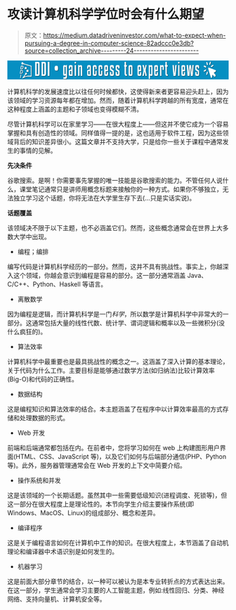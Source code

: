 # 攻读计算机科学学位时会有什么期望

> 原文：<https://medium.datadriveninvestor.com/what-to-expect-when-pursuing-a-degree-in-computer-science-82adccc0e3db?source=collection_archive---------24----------------------->

[![](img/6e4ebbaf4dfbc1dea7d360136bf1f264.png)](http://www.track.datadriveninvestor.com/1B9E)

计算机科学的发展速度比以往任何时候都快，这使得新来者更容易迎头赶上，因为该领域的学习资源每年都在增加。然而，随着计算机科学跨越的所有宽度，通常在这种程度上涵盖的主题和子领域也变得模糊不清。

尽管计算机科学可以在家里学习——在很大程度上——但这并不使它成为一个容易掌握和具有创造性的领域。同样值得一提的是，这也适用于软件工程，因为这些领域背后的知识差异很小。这篇文章并不支持大学，只是给你一些关于课程中通常发生的事情的见解。

**先决条件**

谷歌搜索。是啊！你需要事先掌握的唯一技能是谷歌搜索的能力。不管任何人说什么，课堂笔记通常只是讲师用概念标题来接触你的一种方式。如果你不够独立，无法独立学习这个话题，你将无法在大学里生存下去(…只是实话实说)。

**话题覆盖**

该领域决不限于以下主题，也不必涵盖它们。然而，这些概念通常会在世界上大多数大学中出现。

*   编程；编排

编写代码是计算机科学经历的一部分。然而，这并不具有挑战性。事实上，你越深入这个领域，你越会意识到编程是容易的部分。这一部分通常涵盖 Java、C/C++、Python、Haskell 等语言。

*   离散数学

因为编程是逻辑，而计算机科学是一门*科学*，所以数学是计算机科学中非常大的一部分。这通常包括大量的线性代数、统计学、谓词逻辑和概率以及一些微积分(没什么疯狂的)。

*   算法效率

计算机科学中最重要也是最具挑战性的概念之一。这涵盖了深入计算的基本理论，关于代码为什么工作。主要目标是能够通过数学方法(如归纳法)比较计算效率(Big-O)和代码的正确性。

*   数据结构

这是编程知识和算法效率的结合。本主题涵盖了在程序中以计算效率最高的方式存储和处理数据的形式。

*   Web 开发

前端和后端通常都包括在内。在前者中，您将学习如何在 web 上构建图形用户界面(HTML、CSS、JavaScript 等)，以及它们如何与后端部分通信(PHP、Python 等)。此外，服务器管理通常会在 Web 开发的上下文中简要介绍。

*   操作系统和并发

这是该领域的一个长期话题。虽然其中一些需要低级知识(进程调度、死锁等)，但这一部分在很大程度上是理论性的。本节向学生介绍主要操作系统(即 Windows、MacOS、Linux)的组成部分、概念和差异。

*   编译程序

这是关于编程语言如何在计算机中工作的知识。在很大程度上，本节涵盖了自动机理论和编译器中术语识别是如何发生的。

*   机器学习

这是前面大部分章节的结合，以一种可以被认为是本专业转折点的方式表达出来。在这一部分，学生通常会学习主要的人工智能主题，例如:线性回归、分类、神经网络、支持向量机、计算机安全等。